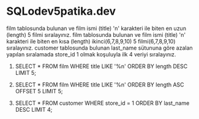 # SQLodev5patika.dev

film tablosunda bulunan ve film ismi (title) 'n' karakteri ile biten en uzun (length) 5 filmi sıralayınız.
film tablosunda bulunan ve film ismi (title) 'n' karakteri ile biten en kısa (length) ikinci(6,7,8,9,10) 5 filmi(6,7,8,9,10) sıralayınız.
customer tablosunda bulunan last_name sütununa göre azalan yapılan sıralamada store_id 1 olmak koşuluyla ilk 4 veriyi sıralayınız.


1. SELECT * FROM film 
   WHERE title LIKE '%n'
   ORDER BY length DESC
   LIMIT 5;


 2. SELECT * FROM film 
    WHERE title LIKE '%n'
    ORDER BY length ASC
    OFFSET 5
    LIMIT 5;


 3. SELECT * FROM customer
    WHERE store_id = 1
    ORDER BY last_name DESC
    LIMIT 4; 
